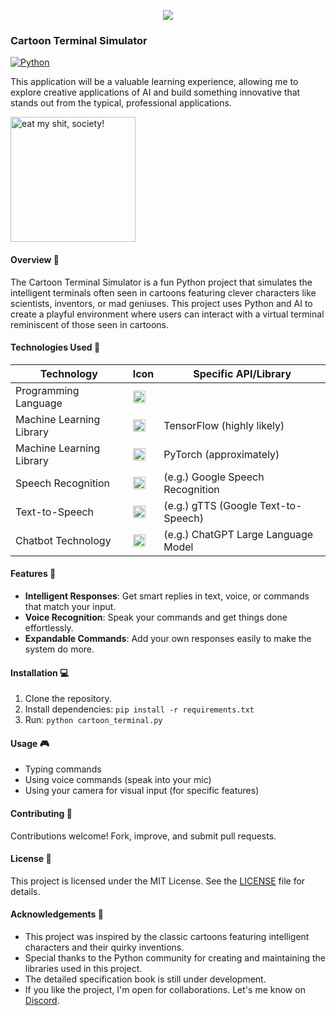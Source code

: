 <p align="center">
  <img src="https://img.shields.io/badge/👥 Open to Collaborations-2F2F2F?&style=for-the-badge">
</p>

### Cartoon Terminal Simulator
[![Python](https://img.shields.io/badge/Python-3.6%2B-blue?style=flat&logo=python)](https://www.python.org/)

This application will be a valuable learning experience, allowing me to explore creative applications of AI and build something innovative that stands out from the typical, professional applications.

<img src="https://github.com/imossama/CARTOON_TERMINAL_SIMULATOR/assets/119759894/ebd7a0c9-d1a7-4704-b62b-00973c77ea56" alt="eat my shit, society!" height="200">

#### Overview 🌟
The Cartoon Terminal Simulator is a fun Python project that simulates the intelligent terminals often seen in cartoons featuring clever characters like scientists, inventors, or mad geniuses. This project uses Python and AI to create a playful environment where users can interact with a virtual terminal reminiscent of those seen in cartoons.

#### Technologies Used 🔨
<table>
  <thead>
    <tr>
      <th>Technology</th>
      <th>Icon</th>
      <th>Specific API/Library</th>
    </tr>
  </thead>
  <tbody>
    <tr>
      <td>Programming Language</td>
      <td><img src="https://simpleicons.org/icons/python.svg" alt="Python Logo" width="20"></td>
      <td></td>
    </tr>
    <tr>
      <td>Machine Learning Library</td>
      <td><img src="https://simpleicons.org/icons/tensorflow.svg" alt="TensorFlow Logo" width="20"></td>
      <td>TensorFlow (highly likely)</td>
    </tr>
    <tr>
      <td>Machine Learning Library</td>
      <td><img src="https://simpleicons.org/icons/pytorch.svg" alt="PyTorch Logo" width="20"></td>
      <td>PyTorch (approximately)</td>
    </tr>
    <tr>
      <td>Speech Recognition</td>
      <td><img src="https://simpleicons.org/icons/google.svg" alt="Google Cloud Icon" width="20"></td>
      <td>(e.g.) Google Speech Recognition</td>
    </tr>
    <tr>
      <td>Text-to-Speech</td> 
      <td><img src="https://simpleicons.org/icons/google.svg" alt="Text-to-Speech Logo" width="20"></td>
      <td>(e.g.) gTTS (Google Text-to-Speech)</td>
    </tr>
    <tr>
      <td>Chatbot Technology</td>
      <td><img src="https://simpleicons.org/icons/openai.svg" alt="Chatbot Logo" width="20"></td>
      <td>(e.g.) ChatGPT Large Language Model</td>
    </tr>
  </tbody>
</table>

#### Features 🚀
- **Intelligent Responses**: Get smart replies in text, voice, or commands that match your input.
- **Voice Recognition**: Speak your commands and get things done effortlessly.
- **Expandable Commands**: Add your own responses easily to make the system do more.

#### Installation 💻
1. Clone the repository.
2. Install dependencies: `pip install -r requirements.txt`
3. Run: `python cartoon_terminal.py`

#### Usage 🎮
- Typing commands
- Using voice commands (speak into your mic)
- Using your camera for visual input (for specific features)

#### Contributing 🤝
Contributions welcome! Fork, improve, and submit pull requests.

#### License 📝
This project is licensed under the MIT License. See the [LICENSE](LICENSE) file for details.

#### Acknowledgements 🙏
- This project was inspired by the classic cartoons featuring intelligent characters and their quirky inventions.
- Special thanks to the Python community for creating and maintaining the libraries used in this project.
- The detailed specification book is still under development.
- If you like the project, I'm open for collaborations. Let's me know on <a href="https://discord.com/users/1268311532136169482">Discord</a>.

